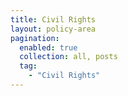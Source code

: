 ```yaml
---
title: Civil Rights
layout: policy-area
pagination:
  enabled: true
  collection: all, posts
  tag:
    - "Civil Rights"
---
```

